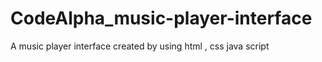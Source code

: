 # CodeAlpha_music-player-interface
A music player interface created by using html , css  java script
